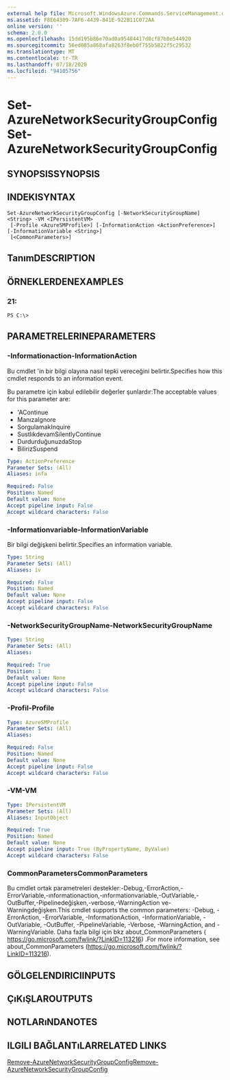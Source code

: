 ```yaml
---
external help file: Microsoft.WindowsAzure.Commands.ServiceManagement.dll-Help.xml
ms.assetid: F8E64309-7AF6-4439-841E-922B11C072AA
online version: ''
schema: 2.0.0
ms.openlocfilehash: 15dd195b86e70ad0a95484417d8cf87b0e544920
ms.sourcegitcommit: 56ed085a868afa8263f8eb0f755b5822f5c29532
ms.translationtype: MT
ms.contentlocale: tr-TR
ms.lasthandoff: 07/18/2020
ms.locfileid: "94105756"
---
```

# <span data-ttu-id="df9f5-101">Set-AzureNetworkSecurityGroupConfig</span><span class="sxs-lookup"><span data-stu-id="df9f5-101">Set-AzureNetworkSecurityGroupConfig</span></span>

## <span data-ttu-id="df9f5-102">SYNOPSIS</span><span class="sxs-lookup"><span data-stu-id="df9f5-102">SYNOPSIS</span></span>

## <span data-ttu-id="df9f5-103">INDEKI</span><span class="sxs-lookup"><span data-stu-id="df9f5-103">SYNTAX</span></span>

```
Set-AzureNetworkSecurityGroupConfig [-NetworkSecurityGroupName] <String> -VM <IPersistentVM>
 [-Profile <AzureSMProfile>] [-InformationAction <ActionPreference>] [-InformationVariable <String>]
 [<CommonParameters>]
```

## <span data-ttu-id="df9f5-104">Tanım</span><span class="sxs-lookup"><span data-stu-id="df9f5-104">DESCRIPTION</span></span>

## <span data-ttu-id="df9f5-105">ÖRNEKLERDEN</span><span class="sxs-lookup"><span data-stu-id="df9f5-105">EXAMPLES</span></span>

### <span data-ttu-id="df9f5-106">2</span><span class="sxs-lookup"><span data-stu-id="df9f5-106">1:</span></span>
```
PS C:\>
```

## <span data-ttu-id="df9f5-107">PARAMETRELERINE</span><span class="sxs-lookup"><span data-stu-id="df9f5-107">PARAMETERS</span></span>

### <span data-ttu-id="df9f5-108">-Informationaction</span><span class="sxs-lookup"><span data-stu-id="df9f5-108">-InformationAction</span></span>
<span data-ttu-id="df9f5-109">Bu cmdlet 'in bir bilgi olayına nasıl tepki vereceğini belirtir.</span><span class="sxs-lookup"><span data-stu-id="df9f5-109">Specifies how this cmdlet responds to an information event.</span></span>

<span data-ttu-id="df9f5-110">Bu parametre için kabul edilebilir değerler şunlardır:</span><span class="sxs-lookup"><span data-stu-id="df9f5-110">The acceptable values for this parameter are:</span></span>

- <span data-ttu-id="df9f5-111">'A</span><span class="sxs-lookup"><span data-stu-id="df9f5-111">Continue</span></span>
- <span data-ttu-id="df9f5-112">Manıza</span><span class="sxs-lookup"><span data-stu-id="df9f5-112">Ignore</span></span>
- <span data-ttu-id="df9f5-113">Sorgulamak</span><span class="sxs-lookup"><span data-stu-id="df9f5-113">Inquire</span></span>
- <span data-ttu-id="df9f5-114">Sustlıkdevam</span><span class="sxs-lookup"><span data-stu-id="df9f5-114">SilentlyContinue</span></span>
- <span data-ttu-id="df9f5-115">Durdurduğunuzda</span><span class="sxs-lookup"><span data-stu-id="df9f5-115">Stop</span></span>
- <span data-ttu-id="df9f5-116">Biliriz</span><span class="sxs-lookup"><span data-stu-id="df9f5-116">Suspend</span></span>

```yaml
Type: ActionPreference
Parameter Sets: (All)
Aliases: infa

Required: False
Position: Named
Default value: None
Accept pipeline input: False
Accept wildcard characters: False
```

### <span data-ttu-id="df9f5-117">-Informationvariable</span><span class="sxs-lookup"><span data-stu-id="df9f5-117">-InformationVariable</span></span>
<span data-ttu-id="df9f5-118">Bir bilgi değişkeni belirtir.</span><span class="sxs-lookup"><span data-stu-id="df9f5-118">Specifies an information variable.</span></span>

```yaml
Type: String
Parameter Sets: (All)
Aliases: iv

Required: False
Position: Named
Default value: None
Accept pipeline input: False
Accept wildcard characters: False
```

### <span data-ttu-id="df9f5-119">-NetworkSecurityGroupName</span><span class="sxs-lookup"><span data-stu-id="df9f5-119">-NetworkSecurityGroupName</span></span>
```yaml
Type: String
Parameter Sets: (All)
Aliases: 

Required: True
Position: 1
Default value: None
Accept pipeline input: False
Accept wildcard characters: False
```

### <span data-ttu-id="df9f5-120">-Profil</span><span class="sxs-lookup"><span data-stu-id="df9f5-120">-Profile</span></span>
```yaml
Type: AzureSMProfile
Parameter Sets: (All)
Aliases: 

Required: False
Position: Named
Default value: None
Accept pipeline input: False
Accept wildcard characters: False
```

### <span data-ttu-id="df9f5-121">-VM</span><span class="sxs-lookup"><span data-stu-id="df9f5-121">-VM</span></span>
```yaml
Type: IPersistentVM
Parameter Sets: (All)
Aliases: InputObject

Required: True
Position: Named
Default value: None
Accept pipeline input: True (ByPropertyName, ByValue)
Accept wildcard characters: False
```

### <span data-ttu-id="df9f5-122">CommonParameters</span><span class="sxs-lookup"><span data-stu-id="df9f5-122">CommonParameters</span></span>
<span data-ttu-id="df9f5-123">Bu cmdlet ortak parametreleri destekler:-Debug,-ErrorAction,-ErrorVariable,-ınformationaction,-ınformationvariable,-OutVariable,-OutBuffer,-Pipelinedeğişken,-verbose,-WarningAction ve-Warningdeğişken.</span><span class="sxs-lookup"><span data-stu-id="df9f5-123">This cmdlet supports the common parameters: -Debug, -ErrorAction, -ErrorVariable, -InformationAction, -InformationVariable, -OutVariable, -OutBuffer, -PipelineVariable, -Verbose, -WarningAction, and -WarningVariable.</span></span> <span data-ttu-id="df9f5-124">Daha fazla bilgi için bkz about_CommonParameters ( https://go.microsoft.com/fwlink/?LinkID=113216) .</span><span class="sxs-lookup"><span data-stu-id="df9f5-124">For more information, see about_CommonParameters (https://go.microsoft.com/fwlink/?LinkID=113216).</span></span>

## <span data-ttu-id="df9f5-125">GÖLGELENDIRICI</span><span class="sxs-lookup"><span data-stu-id="df9f5-125">INPUTS</span></span>

## <span data-ttu-id="df9f5-126">ÇıKıŞLAR</span><span class="sxs-lookup"><span data-stu-id="df9f5-126">OUTPUTS</span></span>

## <span data-ttu-id="df9f5-127">NOTLARıNDA</span><span class="sxs-lookup"><span data-stu-id="df9f5-127">NOTES</span></span>

## <span data-ttu-id="df9f5-128">ILGILI BAĞLANTıLAR</span><span class="sxs-lookup"><span data-stu-id="df9f5-128">RELATED LINKS</span></span>

[<span data-ttu-id="df9f5-129">Remove-AzureNetworkSecurityGroupConfig</span><span class="sxs-lookup"><span data-stu-id="df9f5-129">Remove-AzureNetworkSecurityGroupConfig</span></span>](./Remove-AzureNetworkSecurityGroupConfig.md)


